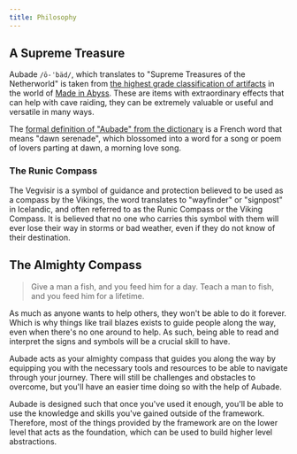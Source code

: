 ```yaml
---
title: Philosophy
---
```


## A Supreme Treasure

Aubade `/ō-ˈbäd/`, which translates to "Supreme Treasures of the Netherworld" is taken from [the highest grade classification of artifacts](https://madeinabyss.fandom.com/wiki/Aubade) in the world of [Made in Abyss](https://en.wikipedia.org/wiki/Made_in_Abyss). These are items with extraordinary effects that can help with cave raiding, they can be extremely valuable or useful and versatile in many ways.

The [formal definition of "Aubade" from the dictionary](https://www.merriam-webster.com/dictionary/aubade) is a French word that means "dawn serenade", which blossomed into a word for a song or poem of lovers parting at dawn, a morning love song.

### The Runic Compass

The Vegvisir is a symbol of guidance and protection believed to be used as a compass by the Vikings, the word translates to "wayfinder" or "signpost" in Icelandic, and often referred to as the Runic Compass or the Viking Compass. It is believed that no one who carries this symbol with them will ever lose their way in storms or bad weather, even if they do not know of their destination.

## The Almighty Compass

> Give a man a fish, and you feed him for a day. Teach a man to fish, and you feed him for a lifetime.

As much as anyone wants to help others, they won't be able to do it forever. Which is why things like trail blazes exists to guide people along the way, even when there's no one around to help. As such, being able to read and interpret the signs and symbols will be a crucial skill to have.

Aubade acts as your almighty compass that guides you along the way by equipping you with the necessary tools and resources to be able to navigate through your journey. There will still be challenges and obstacles to overcome, but you'll have an easier time doing so with the help of Aubade.

Aubade is designed such that once you've used it enough, you'll be able to use the knowledge and skills you've gained outside of the framework. Therefore, most of the things provided by the framework are on the lower level that acts as the foundation, which can be used to build higher level abstractions.
